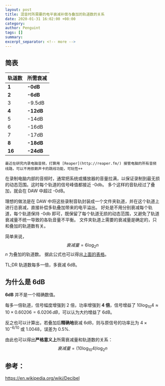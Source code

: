 ```yaml
---
layout: post
title: 混音时所需要的电平衰减补偿与叠加的轨道数的关系
date: 2020-01-31 16:02:00 +08:00
category: 
author: Penguint
tags: []
summary: 
excerpt_separator: <!-- more -->
---
```

<!-- more -->

## 简表

| 轨道数 | 所需衰减  |
| ------ | --------- |
| **1**  | **-0dB**  |
| **2**  | **-6dB**  |
| 3      | -9.5dB    |
| **4**  | **-12dB** |
| 5      | -14dB     |
| 6      | -16dB     |
| 7      | -17dB     |
| **8**  | **-18dB** |
| **16** | **-24dB** |


    最近在研究内录电脑音频，打算用 [Reaper](http://reaper.fm/) 接管电脑的所有音频线路，可以不用依赖声卡的跳线功能，可玩性++

在录制电脑内部的音频时，通常把系统或播放器的音量拉满，以保证录制到最无损的动态范围。这时每个轨道的信号峰值都接近 -0db。
多个这样的音轨经过了叠加，就会在 DAW 中超过 -0dB。

理想的做法是在 DAW 中将这些录制音轨封装成一个文件夹轨道，并在这个轨道上进行总衰减，直接补偿多轨叠加带来的电平溢出。
好处是不用分别衰减每个轨道，每个轨道保持 -0db 即可，既保留了每个轨道无损的动态范围，又避免了轨道衰减量不统一导致的各轨音量不平衡。
文件夹轨道上需要的衰减量是确定的，只和叠加的轨道数有关。

简单来说，
$$衰减量 = 6\log_2n$$
$n$ 为叠加的轨道数。
据此公式也可以得出[上面的表格](#简表)。

TL;DR 轨道数每多一倍，多衰减 6dB。

## 为什么是 **6dB**

**6dB** 并不是一个精确数值。

每多一倍轨道，信号幅度增强到 2 倍，功率增强到 **4 倍**，信号增益了 $10\log_{10}4 \approx 10 \times 0.60206 = 6.0206$$\,dB$，可以认为大约增益了 6dB。

反之也可以计算出，若叠加后**精确地**衰减 6dB，则与原信号的功率比为 $4 \times 10 ^ {-6/10}$ 或 1.0048，误差为 0.5%.

由此也可以得出**严格意义上**所需衰减量和轨道数的关系：
$$衰减量 = \left( 10\log_{10}4 \right) \log_2n$$

## 参考：
https://en.wikipedia.org/wiki/Decibel


